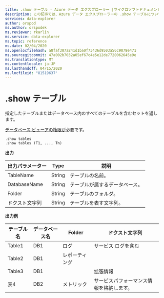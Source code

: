 ```yaml
---
title: .show テーブル - Azure データ エクスプローラー |マイクロソフトドキュメント
description: この記事では、Azure データ エクスプローラーの .show テーブルについて説明します。
services: data-explorer
author: orspod
ms.author: orspodek
ms.reviewer: rkarlin
ms.service: data-explorer
ms.topic: reference
ms.date: 02/04/2020
ms.openlocfilehash: a8faf307a241d1ba0f73436d9503a56c9078e471
ms.sourcegitcommit: 47a002b7032a05ef67c4e5e12de7720062645e9e
ms.translationtype: MT
ms.contentlocale: ja-JP
ms.lasthandoff: 04/15/2020
ms.locfileid: "81519637"
---
```

# <a name="show-tables"></a>.show テーブル

指定したテーブルまたはデータベース内のすべてのテーブルを含むセットを返します。

[データベース ビューアの権限が](../management/access-control/role-based-authorization.md)必要です。

```
.show tables
.show tables (T1, ..., Tn)
```

**出力**

|出力パラメーター |Type |説明
|---|---|---
|TableName  |String |テーブルの名前。
|DatabaseName  |String |テーブルが属するデータベース。
|Folder |String |テーブルのフォルダ。
|ドクスト文字列 |String |テーブルを表す文字列。

**出力例**

|テーブル名 |データベース名 |Folder | ドクスト文字列
|---|---|---|---
|Table1 |DB1 |ログ |サービス ログを含む
|Table2 |DB1 | レポーティング |
|Table3 |DB1 | | 拡張情報 |
|表4 |DB2 | メトリック| サービスパフォーマンス情報を格納します。